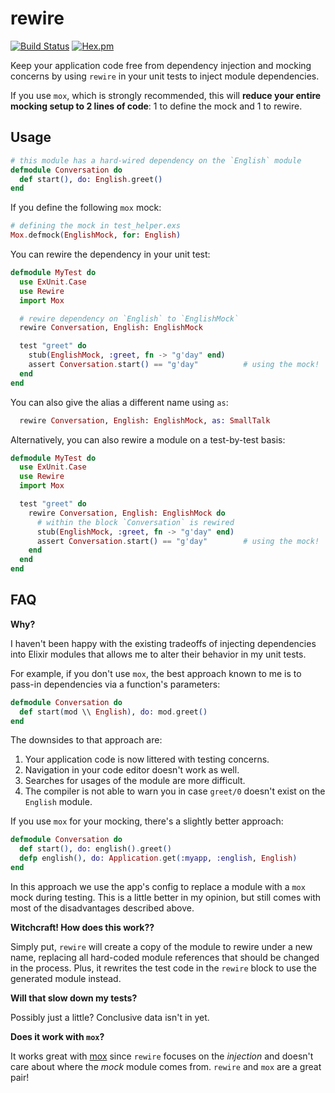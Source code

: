 rewire
===

[![Build Status](https://travis-ci.org/stephanos/rewire.svg?branch=master)](https://travis-ci.org/stephanos/rewire)
[![Hex.pm](https://img.shields.io/hexpm/v/rewire.svg)](https://hex.pm/packages/rewire)

Keep your application code free from dependency injection and mocking concerns by using `rewire` in your unit tests to inject module dependencies.

If you use `mox`, which is strongly recommended, this will **reduce your entire mocking setup to 2 lines of code**: 1 to define the mock and 1 to rewire.

## Usage

```elixir
# this module has a hard-wired dependency on the `English` module
defmodule Conversation do
  def start(), do: English.greet()
end
```

If you define the following `mox` mock:

```elixir
# defining the mock in test_helper.exs
Mox.defmock(EnglishMock, for: English)
```

You can rewire the dependency in your unit test:

```elixir
defmodule MyTest do
  use ExUnit.Case
  use Rewire
  import Mox

  # rewire dependency on `English` to `EnglishMock`
  rewire Conversation, English: EnglishMock

  test "greet" do
    stub(EnglishMock, :greet, fn -> "g'day" end)
    assert Conversation.start() == "g'day"          # using the mock!
  end
end
```

You can also give the alias a different name using `as`:

```elixir
  rewire Conversation, English: EnglishMock, as: SmallTalk
```

Alternatively, you can also rewire a module on a test-by-test basis:

```elixir
defmodule MyTest do
  use ExUnit.Case
  use Rewire
  import Mox

  test "greet" do
    rewire Conversation, English: EnglishMock do
      # within the block `Conversation` is rewired
      stub(EnglishMock, :greet, fn -> "g'day" end)
      assert Conversation.start() == "g'day"        # using the mock!
    end
  end
end
```

## FAQ

**Why?**

I haven't been happy with the existing tradeoffs of injecting dependencies into Elixir modules that allows me to alter their behavior in my unit tests.

For example, if you don't use `mox`, the best approach known to me is to pass-in dependencies via a function's parameters:

```elixir
defmodule Conversation do
  def start(mod \\ English), do: mod.greet()
end
```

The downsides to that approach are:

  1) Your application code is now littered with testing concerns.
  2) Navigation in your code editor doesn't work as well.
  3) Searches for usages of the module are more difficult.
  4) The compiler is not able to warn you in case `greet/0` doesn't exist on the `English` module.

If you use `mox` for your mocking, there's a slightly better approach:

```elixir
defmodule Conversation do
  def start(), do: english().greet()
  defp english(), do: Application.get(:myapp, :english, English)
end
```

In this approach we use the app's config to replace a module with a `mox` mock during testing. This is a little better in my opinion, but still comes with most of the disadvantages described above.

**Witchcraft! How does this work??**

Simply put, `rewire` will create a copy of the module to rewire under a new name, replacing all hard-coded module references that should be changed in the process. Plus, it rewrites the test code in the `rewire` block to use the generated module instead.

**Will that slow down my tests?**

Possibly just a little? Conclusive data isn't in yet.

**Does it work with `mox`?**

It works great with [mox](https://github.com/dashbitco/mox) since `rewire` focuses on the _injection_ and doesn't care about where the _mock_ module comes from. `rewire` and `mox` are a great pair!
